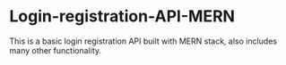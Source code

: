 # Login-registration-API-MERN
This is a basic login registration API built with MERN stack, also includes many other functionality.
